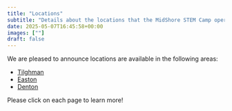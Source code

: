 ```yaml
---
title: "Locations"
subtitle: "Details about the locations that the MidShore STEM Camp operates"
date: 2025-05-07T16:45:58+00:00
images: [""]
draft: false
---
```


We are pleased to announce locations are available in the following areas:
- [Tilghman](https://midshorestem.org/tilghman-location/)
- [Easton](https://midshorestem.org/easton-location/)
- [Denton](https://midshorestem.org/denton-location/)

Please click on each page to learn more!
